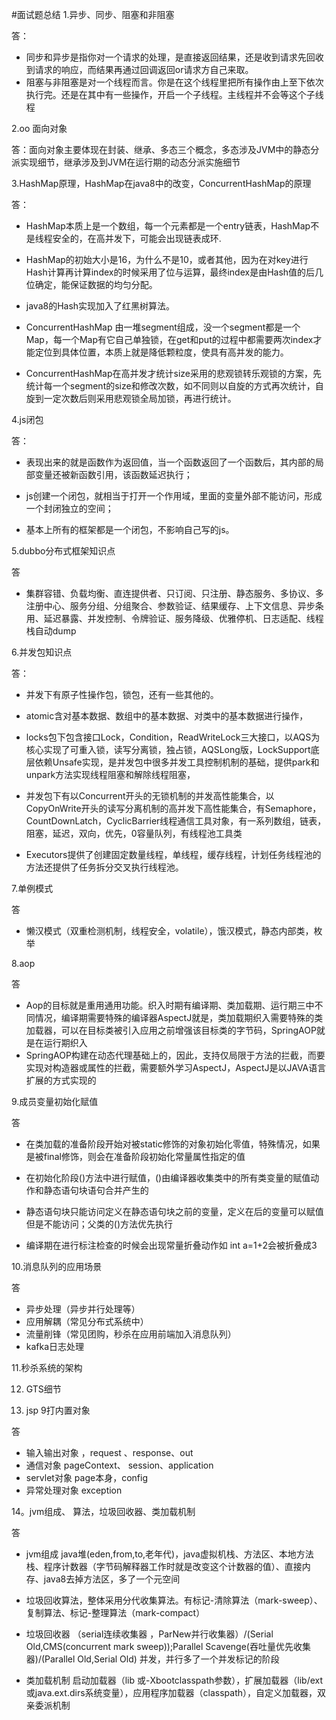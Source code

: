 #面试题总结
1.异步、同步、阻塞和非阻塞

答：
* 同步和异步是指你对一个请求的处理，是直接返回结果，还是收到请求先回收到请求的响应，而结果再通过回调返回or请求方自己来取。
* 阻塞与非阻塞是对一个线程而言。你是在这个线程里把所有操作由上至下依次执行完。还是在其中有一些操作，开启一个子线程。主线程并不会等这个子线程

2.oo 面向对象

答：面向对象主要体现在封装、继承、多态三个概念，多态涉及JVM中的静态分派实现细节，继承涉及到JVM在运行期的动态分派实施细节

3.HashMap原理，HashMap在java8中的改变，ConcurrentHashMap的原理

答：
* HashMap本质上是一个数组，每一个元素都是一个entry链表，HashMap不是线程安全的，在高并发下，可能会出现链表成环.

* HashMap的初始大小是16，为什么不是10，或者其他，因为在对key进行Hash计算再计算index的时候采用了位与运算，最终index是由Hash值的后几位确定，能保证数据的均匀分配。

* java8的Hash实现加入了红黑树算法。

* ConcurrentHashMap 由一堆segment组成，没一个segment都是一个Map，每一个Map有它自己单独锁，在get和put的过程中都需要两次index才能定位到具体位置，本质上就是降低颗粒度，使具有高并发的能力。

* ConcurrentHashMap在高并发才统计size采用的悲观锁转乐观锁的方案，先统计每一个segment的size和修改次数，如不同则以自旋的方式再次统计，自旋到一定次数后则采用悲观锁全局加锁，再进行统计。

4.js闭包 

答：
* 表现出来的就是函数作为返回值，当一个函数返回了一个函数后，其内部的局部变量还被新函数引用，该函数延迟执行；

* js创建一个闭包，就相当于打开一个作用域，里面的变量外部不能访问，形成一个封闭独立的空间；
* 基本上所有的框架都是一个闭包，不影响自己写的js。

5.dubbo分布式框架知识点

答

* 集群容错、负载均衡、直连提供者、只订阅、只注册、静态服务、多协议、多注册中心、服务分组、分组聚合、参数验证、结果缓存、上下文信息、异步条用、延迟暴露、并发控制、令牌验证、服务降级、优雅停机、日志适配、线程栈自动dump

6.并发包知识点

答：

* 并发下有原子性操作包，锁包，还有一些其他的。


* atomic含对基本数据、数组中的基本数据、对类中的基本数据进行操作，


* locks包下包含接口Lock，Condition，ReadWriteLock三大接口，以AQS为核心实现了可重入锁，读写分离锁，独占锁，AQSLong版，LockSupport底层依赖Unsafe实现，是并发包中很多并发工具控制机制的基础，提供park和unpark方法实现线程阻塞和解除线程阻塞，

* 并发包下有以Concurrent开头的无锁机制的并发高性能集合，以CopyOnWrite开头的读写分离机制的高并发下高性能集合，有Semaphore，CountDownLatch，CyclicBarrier线程通信工具对象，有一系列数组，链表，阻塞，延迟，双向，优先，0容量队列，有线程池工具类

* Executors提供了创建固定数量线程，单线程，缓存线程，计划任务线程池的方法还提供了任务拆分交叉执行线程池。

7.单例模式

答

* 懒汉模式（双重检测机制，线程安全，volatile），饿汉模式，静态内部类，枚举

8.aop 

答
* Aop的目标就是重用通用功能。织入时期有编译期、类加载期、运行期三中不同情况，编译期需要特殊的编译器AspectJ就是，类加载期织入需要特殊的类加载器，可以在目标类被引入应用之前增强该目标类的字节码，SpringAOP就是在运行期织入
* SpringAOP构建在动态代理基础上的，因此，支持仅局限于方法的拦截，而要实现对构造器或属性的拦截，需要额外学习AspectJ，AspectJ是以JAVA语言扩展的方式实现的

9.成员变量初始化赋值

答

* 在类加载的准备阶段开始对被static修饰的对象初始化零值，特殊情况，如果是被final修饰，则会在准备阶段初始化常量属性指定的值

* 在初始化阶段<clinit>()方法中进行赋值，<clinit>()由编译器收集类中的所有类变量的赋值动作和静态语句块语句合并产生的

* 静态语句块只能访问定义在静态语句块之前的变量，定义在后的变量可以赋值但是不能访问；父类的<clinit>()方法优先执行

* 编译期在进行标注检查的时候会出现常量折叠动作如 int a=1+2会被折叠成3

10.消息队列的应用场景

答

* 异步处理（异步并行处理等）
* 应用解耦（常见分布式系统中）
* 流量削锋（常见团购，秒杀在应用前端加入消息队列）
* kafka日志处理

11.秒杀系统的架构

12. GTS细节

13. jsp 9打内置对象

答

* 输入输出对象 ，request 、response、out
* 通信对象 pageContext、 session、application
* servlet对象 page本身，config
* 异常处理对象 exception

14。jvm组成、 算法，垃圾回收器、类加载机制

答

* jvm组成 java堆(eden,from,to,老年代)，java虚拟机栈、方法区、本地方法栈、程序计数器（字节码解释器工作时就是改变这个计数器的值）、直接内存、java8去掉方法区，多了一个元空间

* 垃圾回收算法，整体采用分代收集算法。有标记-清除算法（mark-sweep）、复制算法、标记-整理算法（mark-compact）

* 垃圾回收器 （serial连续收集器 ，ParNew并行收集器）/(Serial Old,CMS(concurrent mark sweep));Parallel Scavenge(吞吐量优先收集器)/(Parallel Old,Serial Old)  并发，并行多了一个并发标记的阶段

* 类加载机制 启动加载器（lib 或-Xbootclasspath参数），扩展加载器（lib/ext或java.ext.dirs系统变量），应用程序加载器（classpath），自定义加载器，双亲委派机制
